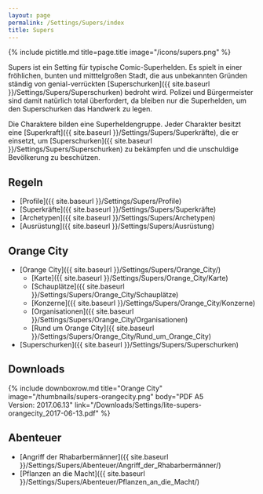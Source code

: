 ```yaml
---
layout: page
permalink: /Settings/Supers/index
title: Supers
---
```


{% include pictitle.md title=page.title image="/icons/supers.png" %}

Supers ist ein Setting für typische Comic-Superhelden. Es spielt in einer fröhlichen, bunten und mitttelgroßen Stadt, die aus unbekannten Gründen ständig von genial-verrückten [Superschurken]({{ site.baseurl }}/Settings/Supers/Superschurken) bedroht wird. Polizei und Bürgermeister sind damit natürlich total überfordert, da bleiben nur die Superhelden, um den Superschurken das Handwerk zu legen.

Die Charaktere bilden eine Superheldengruppe. Jeder Charakter besitzt eine [Superkraft]({{ site.baseurl }}/Settings/Supers/Superkräfte), die er einsetzt, um [Superschurken]({{ site.baseurl }}/Settings/Supers/Superschurken) zu bekämpfen und die unschuldige Bevölkerung zu beschützen.

## Regeln

- [Profile]({{ site.baseurl }}/Settings/Supers/Profile)
- [Superkräfte]({{ site.baseurl }}/Settings/Supers/Superkräfte)
- [Archetypen]({{ site.baseurl }}/Settings/Supers/Archetypen)
- [Ausrüstung]({{ site.baseurl }}/Settings/Supers/Ausrüstung)

## Orange City

- [Orange City]({{ site.baseurl }}/Settings/Supers/Orange_City/)
  - [Karte]({{ site.baseurl }}/Settings/Supers/Orange_City/Karte)
  - [Schauplätze]({{ site.baseurl }}/Settings/Supers/Orange_City/Schauplätze)
  - [Konzerne]({{ site.baseurl }}/Settings/Supers/Orange_City/Konzerne)
  - [Organisationen]({{ site.baseurl }}/Settings/Supers/Orange_City/Organisationen)
  - [Rund um Orange City]({{ site.baseurl }}/Settings/Supers/Orange_City/Rund_um_Orange_City)
- [Superschurken]({{ site.baseurl }}/Settings/Supers/Superschurken)

## Downloads

{% include downboxrow.md title="Orange City" image="/thumbnails/supers-orangecity.png" body="PDF A5<br/>Version: 2017.06.13" link="/Downloads/Settings/lite-supers-orangecity_2017-06-13.pdf" %}

## Abenteuer

- [Angriff der Rhabarbermänner]({{ site.baseurl }}/Settings/Supers/Abenteuer/Angriff_der_Rhabarbermänner/)
- [Pflanzen an die Macht]({{ site.baseurl }}/Settings/Supers/Abenteuer/Pflanzen_an_die_Macht/)
